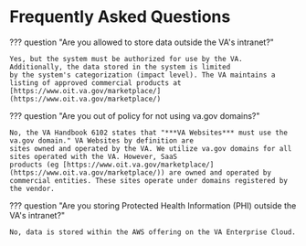 # Frequently Asked Questions

??? question "Are you allowed to store data outside the VA's intranet?"

    Yes, but the system must be authorized for use by the VA. Additionally, the data stored in the system is limited
    by the system's categorization (impact level). The VA maintains a listing of approved commercial products at
    [https://www.oit.va.gov/marketplace/](https://www.oit.va.gov/marketplace/)

??? question "Are you out of policy for not using va.gov domains?"

    No, the VA Handbook 6102 states that "***VA Websites*** must use the va.gov domain." VA Websites by definition are 
    sites owned and operated by the VA. We utilize va.gov domains for all sites operated with the VA. However, SaaS 
    products (eg [https://www.oit.va.gov/marketplace/](https://www.oit.va.gov/marketplace/)) are owned and operated by 
    commercial entities. These sites operate under domains registered by the vendor.

??? question "Are you storing Protected Health Information (PHI) outside the VA's intranet?"

    No, data is stored within the AWS offering on the VA Enterprise Cloud.